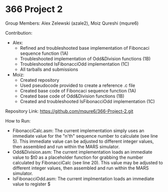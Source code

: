 # 366 Project 2
 
Group Members: Alex Zelewski (azale2), Moiz Qureshi (mqure6)

Contribution: 
- Alex:
   - Refined and troubleshooted base implementation of Fiboncaci sequence function (1A)
   - Troubleshooted implementation of Odd&Division functions (1B)
   - Troubleshooted IsFibonacciOdd implementation (1C)
   - All tarballs and submissions
- Moiz:
   - Created repository
   - Used pseudocode provided to create a reference .c file
   - Created base code of Fiboncaci sequence function (1A)
   - Created base code of Odd&Division functions (1B)
   - Created and troubleshooted IsFibonacciOdd implementation (1C)
  
Repository Link: https://github.com/mqure6/366-Project-2.git

How to Run:
- FibonacciCalc.asm: The current implementation simply uses an immediate value for the "n'th" sequence number to calculate (see line 5). This immediate value can be adjusted to different integer values, then assembled and run within the MARS simulator.
- Odd&Division.asm: The current implementation loads an immediate value to $t0 as a placeholder function for grabbing the number calculated by FibonacciCalc (see line 20). This value may be adjusted to different integer values, then assembled and run within the MARS simulator.
- IsFibonacciOdd.asm: The current implmentation loads an immediate value to register $
